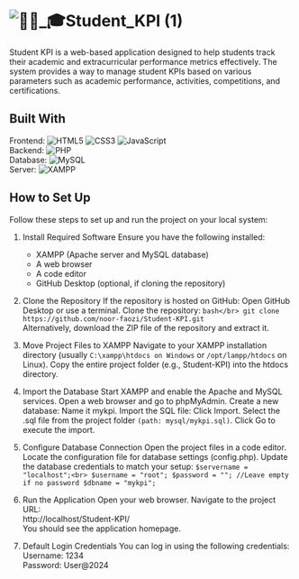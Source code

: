 # ![👩🏻_🎓Student_KPI (1)](https://github.com/user-attachments/assets/5771b8d8-882c-496d-be95-20ce81328959)

Student KPI is a web-based application designed to help students track their academic and extracurricular performance metrics effectively. The system provides a way to manage student KPIs based on various parameters such as academic performance, activities, competitions, and certifications.

## Built With
Frontend:
![HTML5](https://img.shields.io/badge/html5-%23E34F26.svg?style=for-the-badge&logo=html5&logoColor=white) 
![CSS3](https://img.shields.io/badge/css3-%231572B6.svg?style=for-the-badge&logo=css3&logoColor=white) 
![JavaScript](https://img.shields.io/badge/javascript-%23323330.svg?style=for-the-badge&logo=javascript&logoColor=%23F7DF1E)</br>
Backend: ![PHP](https://img.shields.io/badge/php-%23777BB4.svg?style=for-the-badge&logo=php&logoColor=white)</br>
Database: ![MySQL](https://img.shields.io/badge/mysql-4479A1.svg?style=for-the-badge&logo=mysql&logoColor=white)</br>
Server: ![XAMPP](https://img.shields.io/badge/Xampp-F37623?style=for-the-badge&logo=xampp&logoColor=white)</br>

## How to Set Up
Follow these steps to set up and run the project on your local system:

1. Install Required Software
   Ensure you have the following installed:
   - XAMPP (Apache server and MySQL database)
   - A web browser
   - A code editor
   - GitHub Desktop (optional, if cloning the repository)

2. Clone the Repository
   If the repository is hosted on GitHub:
   Open GitHub Desktop or use a terminal.
   Clone the repository:
   `bash</br>
   git clone https://github.com/noor-faozi/Student-KPI.git`</br>
   Alternatively, download the ZIP file of the repository and extract it. 

3. Move Project Files to XAMPP
   Navigate to your XAMPP installation directory (usually `C:\xampp\htdocs on Windows` or `/opt/lampp/htdocs` on Linux).
   Copy the entire project folder (e.g., Student-KPI) into the htdocs directory.

4. Import the Database
   Start XAMPP and enable the Apache and MySQL services.
   Open a web browser and go to phpMyAdmin.
   Create a new database:
   Name it mykpi.
   Import the SQL file:
   Click Import.
   Select the .sql file from the project folder `(path: mysql/mykpi.sql)`.
   Click Go to execute the import.

6. Configure Database Connection
   Open the project files in a code editor.
   Locate the configuration file for database settings (config.php).
   Update the database credentials to match your setup:
   `$servername = "localhost";<br>
   $username = "root";
   $password = ""; //Leave empty if no password
   $dbname = "mykpi";`</br>

8. Run the Application
   Open your web browser.
   Navigate to the project URL:</br>
   http://localhost/Student-KPI/</br>
   You should see the application homepage.

10. Default Login Credentials
   You can log in using the following credentials:</br>
   Username: 1234</br>
   Password: User@2024</br>

